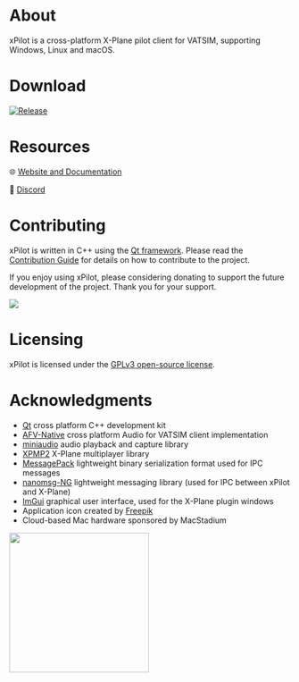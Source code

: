 # About
xPilot is a cross-platform X-Plane pilot client for VATSIM, supporting Windows, Linux and macOS.

# Download
[![Release](https://img.shields.io/github/v/release/xpilot-project/xpilot?include_prereleases&style=for-the-badge)][1]

[1]: https://github.com/xpilot-project/xpilot/releases/latest

# Resources
:globe_with_meridians: [Website and Documentation](https://beta.xpilot-project.org)

:wave: [Discord](https://vats.im/xpilot-discord)

# Contributing
xPilot is written in C++ using the [Qt framework](https://www.qt.io/). Please read the [Contribution Guide](CONTRIBUTING.md) for details on how to contribute to the project.

If you enjoy using xPilot, please considering donating to support the future development of the project. Thank you for your support.

<a href="https://www.paypal.com/donate/?business=7MD45Q2CGTVDS&no_recurring=0&item_name=Thank+you+for+supporting+the+development+of+xPilot.&currency_code=USD"><img src="https://www.paypalobjects.com/en_US/i/btn/btn_donate_LG.gif"></a>

# Licensing
xPilot is licensed under the [GPLv3 open-source license](LICENSE).

# Acknowledgments
* [Qt](https://www.qt.io) cross platform C++ development kit
* [AFV-Native](https://github.com/xsquawkbox/AFV-Native) cross platform Audio for VATSIM client implementation
* [miniaudio](https://github.com/mackron/miniaudio) audio playback and capture library
* [XPMP2](https://github.com/TwinFan/XPMP2) X-Plane multiplayer library
* [MessagePack](https://msgpack.org/index.html) lightweight binary serialization format used for IPC messages
* [nanomsg-NG](https://nng.nanomsg.org/) lightweight messaging library (used for IPC between xPilot and X-Plane)
* [ImGui](https://github.com/ocornut/imgui) graphical user interface, used for the X-Plane plugin windows
* Application icon created by [Freepik](https://www.flaticon.com/authors/freepik)
* Cloud-based Mac hardware sponsored by MacStadium

<a href="https://macstadium.com"><img src="https://uploads-ssl.webflow.com/5ac3c046c82724970fc60918/5c019d917bba312af7553b49_MacStadium-developerlogo.png" width="250"></a>

